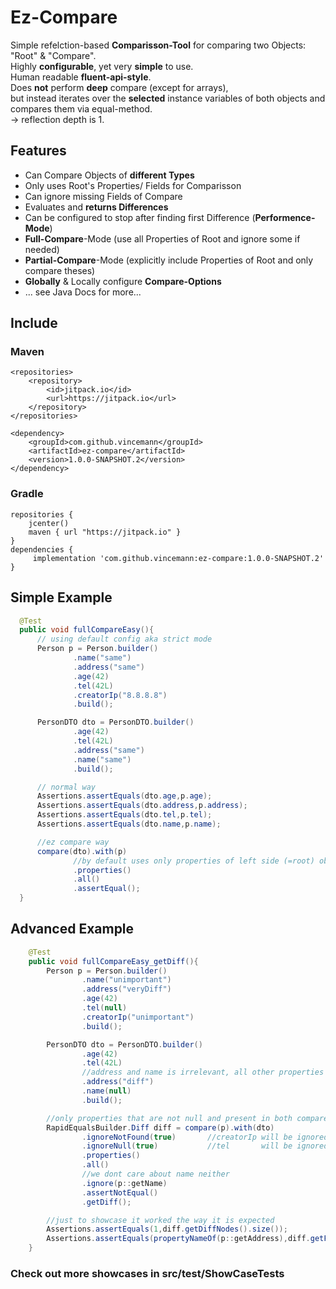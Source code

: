# Ez-Compare
Simple refelction-based **Comparisson-Tool** for comparing two Objects: "Root" & "Compare".  
Highly **configurable**, yet very **simple** to use.  
Human readable **fluent-api-style**.  
Does **not** perform **deep** compare (except for arrays),  
but instead iterates over the **selected** instance variables of both objects and compares them via equal-method.  
-> reflection depth is 1.  
  
## Features  
* Can Compare Objects of **different Types**  
* Only uses Root's Properties/ Fields for Comparisson  
* Can ignore missing Fields of Compare  
* Evaluates and **returns Differences**  
* Can be configured to stop after finding first Difference (**Performence-Mode**)  
* **Full-Compare**-Mode (use all Properties of Root and ignore some if needed)  
* **Partial-Compare**-Mode (explicitly include Properties of Root and only compare theses)  
* **Globally** & Locally configure **Compare-Options**  
* ... see Java Docs for more...  

## Include  
### Maven  
```code
<repositories>  
    <repository>  
        <id>jitpack.io</id>  
        <url>https://jitpack.io</url>  
    </repository>  
</repositories>  
  
<dependency>  
    <groupId>com.github.vincemann</groupId>  
    <artifactId>ez-compare</artifactId>  
    <version>1.0.0-SNAPSHOT.2</version>  
</dependency>  
```  
 
### Gradle  
   
```code
repositories {  
    jcenter()  
    maven { url "https://jitpack.io" }  
}  
dependencies {  
     implementation 'com.github.vincemann:ez-compare:1.0.0-SNAPSHOT.2'  
}  
```
 
## Simple Example    
  
  ```java
    @Test
    public void fullCompareEasy(){
        // using default config aka strict mode 
        Person p = Person.builder()
                .name("same")
                .address("same")
                .age(42)
                .tel(42L)
                .creatorIp("8.8.8.8")
                .build();

        PersonDTO dto = PersonDTO.builder()
                .age(42)
                .tel(42L)
                .address("same")
                .name("same")
                .build();

        // normal way
        Assertions.assertEquals(dto.age,p.age);
        Assertions.assertEquals(dto.address,p.address);
        Assertions.assertEquals(dto.tel,p.tel);
        Assertions.assertEquals(dto.name,p.name);

        //ez compare way
        compare(dto).with(p)
                //by default uses only properties of left side (=root) object
                .properties()
                .all()
                .assertEqual();
    }
  ```
  
## Advanced Example  
  
```java
    @Test
    public void fullCompareEasy_getDiff(){
        Person p = Person.builder()
                .name("unimportant")
                .address("veryDiff")
                .age(42)
                .tel(null)
                .creatorIp("unimportant")
                .build();

        PersonDTO dto = PersonDTO.builder()
                .age(42)
                .tel(42L)
                //address and name is irrelevant, all other properties must be equal
                .address("diff")
                .name(null)
                .build();

        //only properties that are not null and present in both compare objects are relevant
        RapidEqualsBuilder.Diff diff = compare(p).with(dto)
                .ignoreNotFound(true)       //creatorIp will be ignored
                .ignoreNull(true)           //tel       will be ignored
                .properties()
                .all()
                //we dont care about name neither
                .ignore(p::getName)
                .assertNotEqual()
                .getDiff();

        //just to showcase it worked the way it is expected
        Assertions.assertEquals(1,diff.getDiffNodes().size());
        Assertions.assertEquals(propertyNameOf(p::getAddress),diff.getFirstNode().getProperty());
    }

```
  
### Check out more showcases in src/test/ShowCaseTests   
